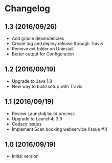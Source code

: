 # Changelog

## 1.3 (2016/09/26)

* Add gradle dependencies
* Create tag and deploy release through Travis
* Remove ext folder on Uninstall
* Better output for Configuration

## 1.2 (2016/09/19)

* Upgrade to Java 1.8
* New way to build setup with Travis

## 1.1 (2016/09/19)

* Review Launch4j build process
* Upgrade to Launch4j 3.9
* Codacy issues
* Implement Scan booking webservice (Issue #1)

## 1.0 (2016/09/19)

* Initial version
